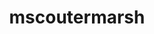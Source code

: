 ---
title: mscoutermarsh
github: https://github.com/mscoutermarsh
mode: dark
transition: 1s
score: 89.4
archetype:
- Github Actions
---